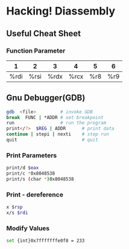 # Hacking! Diassembly

## Useful Cheat Sheet

### Function Parameter

| 1    | 2    | 3    | 4    | 5   | 6   |
| ---- | ---- | ---- | ---- | --- | --- |
| %rdi | %rsi | %rdx | %rcx | %r8 | %r9 |

## Gnu Debugger(GDB)

```sh
gdb  <file>         # invoke GDB
break  FUNC | *ADDR # set breakpoint
run                 # run the program
print</?>  $REG | ADDR      # print data
continue | stepi | nexti    # step run
quit                        # quit
```

### Print Parameters

```sh
print/d $eax
print/c *0x8048538
print/s (char *)0x8048538
```

### Print - dereference

```sh
x $rsp
x/s $rdi
```

### Modify Values

```sh
set {int}0x7fffffffe0f8 = 233
```
